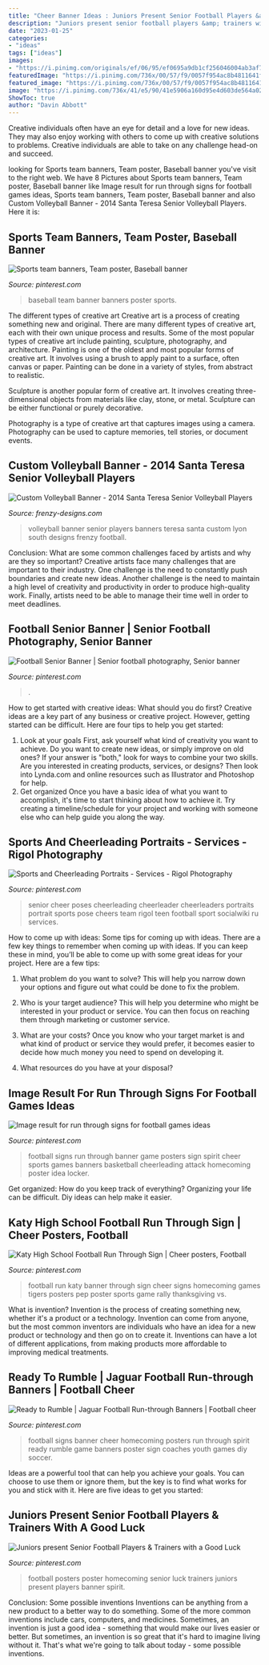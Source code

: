 ```yaml
---
title: "Cheer Banner Ideas : Juniors Present Senior Football Players &amp; Trainers With A Good Luck"
description: "Juniors present senior football players &amp; trainers with a good luck"
date: "2023-01-25"
categories:
- "ideas"
tags: ["ideas"]
images:
- "https://i.pinimg.com/originals/ef/06/95/ef0695a9db1cf256046004ab3af7351c.jpg"
featuredImage: "https://i.pinimg.com/736x/00/57/f9/0057f954ac8b4811641ffbdc960b92bc.jpg"
featured_image: "https://i.pinimg.com/736x/00/57/f9/0057f954ac8b4811641ffbdc960b92bc.jpg"
image: "https://i.pinimg.com/736x/41/e5/90/41e5906a160d95e4d603de564a02bdce--cheerleading-senior-pictures-cheerleading-cheers.jpg"
ShowToc: true
author: "Davin Abbott"
---
```



Creative individuals often have an eye for detail and a love for new ideas. They may also enjoy working with others to come up with creative solutions to problems. Creative individuals are able to take on any challenge head-on and succeed.

	

		
looking for Sports team banners, Team poster, Baseball banner you've visit to the right web. We have 8 Pictures about Sports team banners, Team poster, Baseball banner like Image result for run through signs for football games ideas, Sports team banners, Team poster, Baseball banner and also Custom Volleyball Banner - 2014 Santa Teresa Senior Volleyball Players. Here it is:
		
    
## Sports Team Banners, Team Poster, Baseball Banner

<img loading=lazy src="https://i.pinimg.com/736x/56/4c/20/564c20d8bfa5c6f72a54ef8421114fd4--baseball-photos.jpg" onerror="this.onerror=null;this.src='https://tse3.mm.bing.net/th?id=OIP.IlS5R-M4a7evJx3N86zhRwHaE7&amp;pid=15.1';" alt="Sports team banners, Team poster, Baseball banner">

_Source: pinterest.com_

>baseball team banner banners poster sports. 

	

The different types of creative art
Creative art is a process of creating something new and original. There are many different types of creative art, each with their own unique process and results. Some of the most popular types of creative art include painting, sculpture, photography, and architecture.
Painting is one of the oldest and most popular forms of creative art. It involves using a brush to apply paint to a surface, often canvas or paper. Painting can be done in a variety of styles, from abstract to realistic.

Sculpture is another popular form of creative art. It involves creating three-dimensional objects from materials like clay, stone, or metal. Sculpture can be either functional or purely decorative.

Photography is a type of creative art that captures images using a camera. Photography can be used to capture memories, tell stories, or document events.

    
## Custom Volleyball Banner - 2014 Santa Teresa Senior Volleyball Players

<img loading=lazy src="http://www.frenzy-designs.com/store/sc_images/products/670_large_image.jpg" onerror="this.onerror=null;this.src='https://tse2.mm.bing.net/th?id=OIP.KJYMmFtQS4LntRM72rk3FQHaLG&amp;pid=15.1';" alt="Custom Volleyball Banner - 2014 Santa Teresa Senior Volleyball Players">

_Source: frenzy-designs.com_

>volleyball banner senior players banners teresa santa custom lyon south designs frenzy football. 

	

Conclusion: What are some common challenges faced by artists and why are they so important?
Creative artists face many challenges that are important to their industry. One challenge is the need to constantly push boundaries and create new ideas. Another challenge is the need to maintain a high level of creativity and productivity in order to produce high-quality work. Finally, artists need to be able to manage their time well in order to meet deadlines.

    
## Football Senior Banner | Senior Football Photography, Senior Banner

<img loading=lazy src="https://i.pinimg.com/originals/8f/ec/23/8fec236c1157e195de8382d9fb1a0faa.jpg" onerror="this.onerror=null;this.src='https://tse2.mm.bing.net/th?id=OIP.XynDtwPtwodR7py15yF9IwHaJ4&amp;pid=15.1';" alt="Football Senior Banner | Senior football photography, Senior banner">

_Source: pinterest.com_

>. 

	

How to get started with creative ideas: What should you do first?
Creative ideas are a key part of any business or creative project. However, getting started can be difficult. Here are four tips to help you get started:
1. Look at your goals 
First, ask yourself what kind of creativity you want to achieve. Do you want to create new ideas, or simply improve on old ones? If your answer is "both," look for ways to combine your two skills. Are you interested in creating products, services, or designs? Then look into Lynda.com and online resources such as Illustrator and Photoshop for help.
2. Get organized 
Once you have a basic idea of what you want to accomplish, it's time to start thinking about how to achieve it. Try creating a timeline/schedule for your project and working with someone else who can help guide you along the way.

    
## Sports And Cheerleading Portraits - Services - Rigol Photography

<img loading=lazy src="https://i.pinimg.com/736x/41/e5/90/41e5906a160d95e4d603de564a02bdce--cheerleading-senior-pictures-cheerleading-cheers.jpg" onerror="this.onerror=null;this.src='https://tse4.mm.bing.net/th?id=OIP.F6a0WJZ-o8q6R3Sn-ldXfgHaLI&amp;pid=15.1';" alt="Sports and Cheerleading Portraits - Services - Rigol Photography">

_Source: pinterest.com_

>senior cheer poses cheerleading cheerleader cheerleaders portraits portrait sports pose cheers team rigol teen football sport socialwiki ru services. 

	

How to come up with ideas: Some tips for coming up with ideas.
There are a few key things to remember when coming up with ideas. If you can keep these in mind, you’ll be able to come up with some great ideas for your project. Here are a few tips:
1. What problem do you want to solve? This will help you narrow down your options and figure out what could be done to fix the problem.

2. Who is your target audience? This will help you determine who might be interested in your product or service. You can then focus on reaching them through marketing or customer service.

3. What are your costs? Once you know who your target market is and what kind of product or service they would prefer, it becomes easier to decide how much money you need to spend on developing it.

4. What resources do you have at your disposal?

    
## Image Result For Run Through Signs For Football Games Ideas

<img loading=lazy src="https://i.pinimg.com/736x/00/57/f9/0057f954ac8b4811641ffbdc960b92bc.jpg" onerror="this.onerror=null;this.src='https://tse4.mm.bing.net/th?id=OIP.skMrxkp7jCYSC6-27Lfn5QHaFh&amp;pid=15.1';" alt="Image result for run through signs for football games ideas">

_Source: pinterest.com_

>football signs run through banner game posters sign spirit cheer sports games banners basketball cheerleading attack homecoming poster idea locker. 

	

Get organized: How do you keep track of everything?
Organizing your life can be difficult. Diy ideas can help make it easier.

    
## Katy High School Football Run Through Sign | Cheer Posters, Football

<img loading=lazy src="https://i.pinimg.com/736x/c1/00/e5/c100e53403b58ddac09d4966d4969b7f--football-run-football-banner.jpg" onerror="this.onerror=null;this.src='https://tse1.mm.bing.net/th?id=OIP.ASi3NKZP5rjK77_kFx7aSQHaJ7&amp;pid=15.1';" alt="Katy High School Football Run Through Sign | Cheer posters, Football">

_Source: pinterest.com_

>football run katy banner through sign cheer signs homecoming games tigers posters pep poster sports game rally thanksgiving vs. 

	

What is invention?
Invention is the process of creating something new, whether it's a product or a technology. Invention can come from anyone, but the most common inventors are individuals who have an idea for a new product or technology and then go on to create it. Inventions can have a lot of different applications, from making products more affordable to improving medical treatments.

    
## Ready To Rumble | Jaguar Football Run-through Banners | Football Cheer

<img loading=lazy src="https://i.pinimg.com/736x/84/f8/60/84f86014294987f63b6dbf6fc86d8e97--football-banner-football-signs.jpg?b=t" onerror="this.onerror=null;this.src='https://tse2.mm.bing.net/th?id=OIP.rj-YaNS7r9NqnMXhw2rhhQHaJ3&amp;pid=15.1';" alt="Ready to Rumble | Jaguar Football Run-through Banners | Football cheer">

_Source: pinterest.com_

>football signs banner cheer homecoming posters run through spirit ready rumble game banners poster sign coaches youth games diy soccer. 

	

Ideas are a powerful tool that can help you achieve your goals. You can choose to use them or ignore them, but the key is to find what works for you and stick with it. Here are five ideas to get you started: 

    
## Juniors Present Senior Football Players &amp; Trainers With A Good Luck

<img loading=lazy src="https://i.pinimg.com/originals/ef/06/95/ef0695a9db1cf256046004ab3af7351c.jpg" onerror="this.onerror=null;this.src='https://tse1.mm.bing.net/th?id=OIP.WbPOLeyg3GffPTOjQ2uP0QHaE8&amp;pid=15.1';" alt="Juniors present Senior Football Players &amp; Trainers with a Good Luck">

_Source: pinterest.com_

>football posters poster homecoming senior luck trainers juniors present players banner spirit. 

	

Conclusion: Some possible inventions
Inventions can be anything from a new product to a better way to do something. Some of the more common inventions include cars, computers, and medicines. Sometimes, an invention is just a good idea - something that would make our lives easier or better. But sometimes, an invention is so great that it's hard to imagine living without it. That's what we're going to talk about today - some possible inventions.

